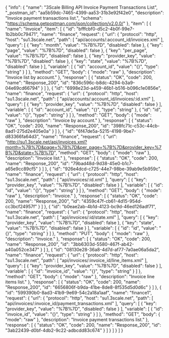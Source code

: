 {
  "info": {
    "name": "3Scale Billing API Invoice Payment Transactions List",
    "_postman_id": "aa5b59dc-7465-4399-aa53-31b3e92f42e0",
    "description": "Invoice payment transactions list.",
    "schema": "https://schema.getpostman.com/json/collection/v2.0.0/"
  },
  "item": [
    {
      "name": "Invoice",
      "item": [
        {
          "id": "bfffcbf0-d5c2-4b0f-99e7-1b2bb0c79471",
          "name": "finance",
          "request": {
            "url": {
              "protocol": "http",
              "host": "su1.3scale.net",
              "path": [
                "api/accounts/:account_id/invoices.xml"
              ],
              "query": [
                {
                  "key": "month",
                  "value": "%7B%7D",
                  "disabled": false
                },
                {
                  "key": "page",
                  "value": "%7B%7D",
                  "disabled": false
                },
                {
                  "key": "per_page",
                  "value": "%7B%7D",
                  "disabled": false
                },
                {
                  "key": "provider_key",
                  "value": "%7B%7D",
                  "disabled": false
                },
                {
                  "key": "state",
                  "value": "%7B%7D",
                  "disabled": false
                }
              ],
              "variable": [
                {
                  "id": "account_id",
                  "value": "{}",
                  "type": "string"
                }
              ]
            },
            "method": "GET",
            "body": {
              "mode": "raw"
            },
            "description": "Invoice list by account."
          },
          "response": [
            {
              "status": "OK",
              "code": 200,
              "name": "Response_200",
              "id": "836c596c-b8dc-4294-b3a9-04e69cd66794"
            }
          ]
        },
        {
          "id": "6998e23d-a459-46b1-b516-b096c1e0856e",
          "name": "finance",
          "request": {
            "url": {
              "protocol": "http",
              "host": "su1.3scale.net",
              "path": [
                "api/accounts/:account_id/invoices/:id.xml"
              ],
              "query": [
                {
                  "key": "provider_key",
                  "value": "%7B%7D",
                  "disabled": false
                }
              ],
              "variable": [
                {
                  "id": "account_id",
                  "value": "{}",
                  "type": "string"
                },
                {
                  "id": "id",
                  "value": "{}",
                  "type": "string"
                }
              ]
            },
            "method": "GET",
            "body": {
              "mode": "raw"
            },
            "description": "Invoice by account."
          },
          "response": [
            {
              "status": "OK",
              "code": 200,
              "name": "Response_200",
              "id": "398fc71c-c53c-44cb-8ad1-275d2e405e0a"
            }
          ]
        },
        {
          "id": "6f47de5a-5215-4198-9be7-d83366fa64d3",
          "name": "finance",
          "request": {
            "url": "http://su1.3scale.net/api/invoices.xml?month=%7B%7D&page=%7B%7D&per_page=%7B%7D&provider_key=%7B%7D&state=%7B%7D",
            "method": "GET",
            "body": {
              "mode": "raw"
            },
            "description": "Invoice list."
          },
          "response": [
            {
              "status": "OK",
              "code": 200,
              "name": "Response_200",
              "id": "79bad48d-9d38-45e0-b1c7-a65e9cc89cf5"
            }
          ]
        },
        {
          "id": "926e4dcd-c725-44e7-98be-39ab9e5b959c",
          "name": "finance",
          "request": {
            "url": {
              "protocol": "http",
              "host": "su1.3scale.net",
              "path": [
                "api/invoices/:id.xml"
              ],
              "query": [
                {
                  "key": "provider_key",
                  "value": "%7B%7D",
                  "disabled": false
                }
              ],
              "variable": [
                {
                  "id": "id",
                  "value": "{}",
                  "type": "string"
                }
              ]
            },
            "method": "GET",
            "body": {
              "mode": "raw"
            },
            "description": "Invoice."
          },
          "response": [
            {
              "status": "OK",
              "code": 200,
              "name": "Response_200",
              "id": "4359c47f-cb61-4d15-954d-cc3bcf24957f"
            }
          ]
        },
        {
          "id": "b0eae2ab-4b1d-4123-bc9d-46ed126adf71",
          "name": "finance",
          "request": {
            "url": {
              "protocol": "http",
              "host": "su1.3scale.net",
              "path": [
                "api/invoices/:id/state.xml"
              ],
              "query": [
                {
                  "key": "provider_key",
                  "value": "%7B%7D",
                  "disabled": false
                },
                {
                  "key": "state",
                  "value": "%7B%7D",
                  "disabled": false
                }
              ],
              "variable": [
                {
                  "id": "id",
                  "value": "{}",
                  "type": "string"
                }
              ]
            },
            "method": "PUT",
            "body": {
              "mode": "raw"
            },
            "description": "Invoice."
          },
          "response": [
            {
              "status": "OK",
              "code": 200,
              "name": "Response_200",
              "id": "3bb6303d-5580-467f-ab42-a40a052ce347"
            }
          ]
        },
        {
          "id": "08130e28-36a8-4d7d-af77-7a0ae06a5da2",
          "name": "finance",
          "request": {
            "url": {
              "protocol": "http",
              "host": "su1.3scale.net",
              "path": [
                "api/invoices/:invoice_id/line_items.xml"
              ],
              "query": [
                {
                  "key": "provider_key",
                  "value": "%7B%7D",
                  "disabled": false
                }
              ],
              "variable": [
                {
                  "id": "invoice_id",
                  "value": "{}",
                  "type": "string"
                }
              ]
            },
            "method": "GET",
            "body": {
              "mode": "raw"
            },
            "description": "Invoice line items list."
          },
          "response": [
            {
              "status": "OK",
              "code": 200,
              "name": "Response_200",
              "id": "6656806f-b9da-41be-8de8-8f535d5d0d6c"
            }
          ]
        },
        {
          "id": "599390b0-8ad3-41b9-9e69-54c2a18a1aaf",
          "name": "finance1",
          "request": {
            "url": {
              "protocol": "http",
              "host": "su1.3scale.net",
              "path": [
                "api/invoices/:invoice_id/payment_transactions.xml"
              ],
              "query": [
                {
                  "key": "provider_key",
                  "value": "%7B%7D",
                  "disabled": false
                }
              ],
              "variable": [
                {
                  "id": "invoice_id",
                  "value": "{}",
                  "type": "string"
                }
              ]
            },
            "method": "GET",
            "body": {
              "mode": "raw"
            },
            "description": "Invoice payment transactions list."
          },
          "response": [
            {
              "status": "OK",
              "code": 200,
              "name": "Response_200",
              "id": "3ab22439-d0bf-4db2-9c22-adbcdd83c674"
            }
          ]
        }
      ]
    }
  ]
}